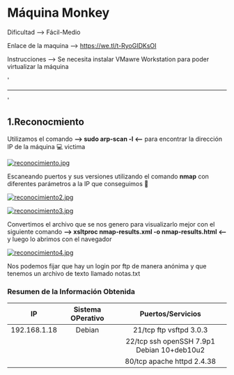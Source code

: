 # Máquina Monkey

Dificultad --> Fácil-Medio 

Enlace de la maquina --> https://we.tl/t-RyoGIDKsOI

Instrucciones --> Se necesita instalar VMawre Workstation para poder virtualizar la máquina

'

---------------------------------------------------------------------------------------------------------------------------------------------------------------------

'

## 1.Reconocmiento

Utilizamos el comando **--> sudo arp-scan -l <--** para encontrar la dirección IP de la máquina 💻 victima

[![reconocimiento.jpg](https://i.postimg.cc/4drQ4Fkn/reconocimiento.jpg)](https://postimg.cc/gXHZNs0P)


Escaneando puertos y sus versiones utilizando el comando **nmap** con diferentes parámetros a la IP que conseguimos 🔎


[![reconocimiento2.jpg](https://i.postimg.cc/MTFqnVdn/reconocimiento2.jpg)](https://postimg.cc/sQ7t8QFz)


[![reconocimiento3.jpg](https://i.postimg.cc/bwprc0MP/reconocimiento3.jpg)](https://postimg.cc/CzrSb8Sr)


Convertimos el archivo que se nos genero para visualizarlo mejor con el siguiente comando **--> xsltproc nmap-results.xml -o nmap-results.html <--** y luego lo abrimos con el navegador


[![reconocimiento4.jpg](https://i.postimg.cc/wTxZC7VP/reconocimiento4.jpg)](https://postimg.cc/ThStm2Bq)


Nos podemos fijar que hay un login por ftp de manera anónima y que tenemos un archivo de texto llamado notas.txt


### Resumen de la Información Obtenida

|IP             | Sistema OPerativo | Puertos/Servicios                          | 
|:------------: |:-----------------:| :-----------------------------------------:| 
| 192.168.1.18  | Debian            | 21/tcp ftp vsftpd 3.0.3                    |
|               |                   | 22/tcp ssh openSSH 7.9p1 Debian 10+deb10u2 |
|               |                   | 80/tcp apache httpd 2.4.38                 |


